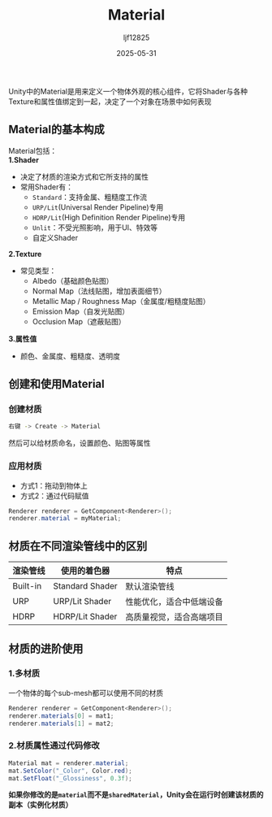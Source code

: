 ﻿---
title: "Material"
date: 2025-05-31
categories: [笔记]
tags: [Unity, Material, Graphic]
author: "ljf12825"
summary: Material in Unity. Creating, Setting and Usage
---
Unity中的Material是用来定义一个物体外观的核心组件，它将Shader与各种Texture和属性值绑定到一起，决定了一个对象在场景中如何表现

## Material的基本构成
Material包括：  
**1.Shader**  
- 决定了材质的渲染方式和它所支持的属性
- 常用Shader有：
  - `Standard`：支持金属、粗糙度工作流
  - `URP/Lit`(Universal Render Pipeline)专用
  - `HDRP/Lit`(High Definition Render Pipeline)专用
  - `Unlit`：不受光照影响，用于UI、特效等
  - 自定义Shader

**2.Texture**  
- 常见类型：
  - Albedo（基础颜色贴图）
  - Normal Map（法线贴图，增加表面细节）
  - Metallic Map / Roughness Map（金属度/粗糙度贴图）
  - Emission Map（自发光贴图）
  - Occlusion Map（遮蔽贴图）

**3.属性值**  
- 颜色、金属度、粗糙度、透明度

## 创建和使用Material

### 创建材质

```bash
右键 -> Create -> Material
```

然后可以给材质命名，设置颜色、贴图等属性

### 应用材质
- 方式1：拖动到物体上
- 方式2：通过代码赋值
```csharp
Renderer renderer = GetComponent<Renderer>();
renderer.material = myMaterial;
```

## 材质在不同渲染管线中的区别

| 渲染管线     | 使用的着色器          | 特点           |
| -------- | --------------- | ------------ |
| Built-in | Standard Shader | 默认渲染管线       |
| URP      | URP/Lit Shader  | 性能优化，适合中低端设备 |
| HDRP     | HDRP/Lit Shader | 高质量视觉，适合高端项目 |


## 材质的进阶使用

### 1.多材质
一个物体的每个sub-mesh都可以使用不同的材质

```csharp
Renderer renderer = GetComponent<Renderer>();
renderer.materials[0] = mat1;
renderer.materials[1] = mat2;
```

### 2.材质属性通过代码修改

```csharp
Material mat = renderer.material;
mat.SetColor("_Color", Color.red);
mat.SetFloat("_Glossiness", 0.3f);
```

**如果你修改的是`material`而不是`sharedMaterial`，Unity会在运行时创建该材质的副本（实例化材质）**
